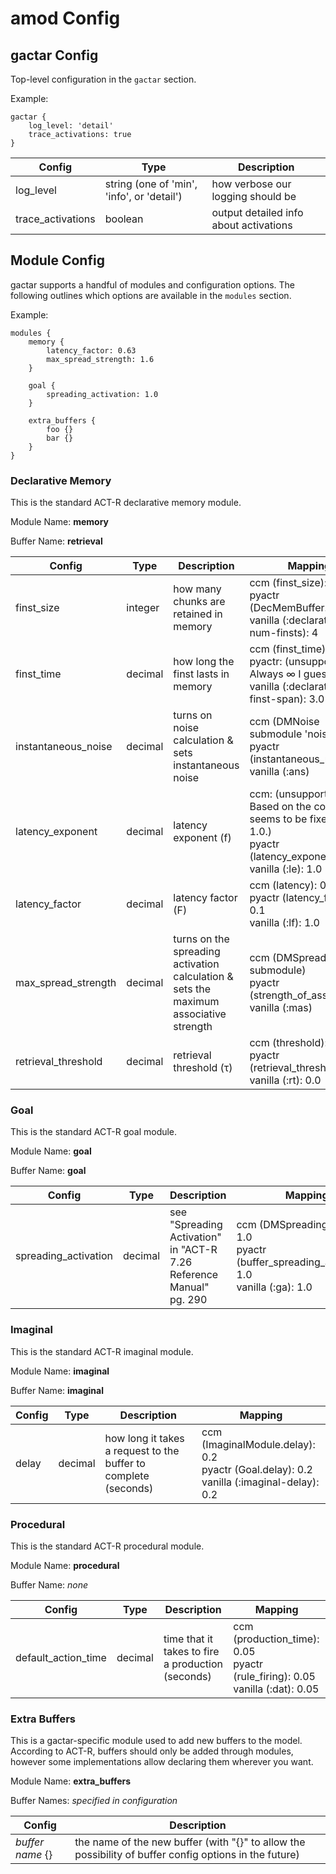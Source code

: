 # amod Config

## gactar Config

Top-level configuration in the `gactar` section.

Example:

```
gactar {
    log_level: 'detail'
    trace_activations: true
}
```

| Config            | Type                                       | Description                            |
| ----------------- | ------------------------------------------ | -------------------------------------- |
| log_level         | string (one of 'min', 'info', or 'detail') | how verbose our logging should be      |
| trace_activations | boolean                                    | output detailed info about activations |

## Module Config

gactar supports a handful of modules and configuration options. The following outlines which options are available in the `modules` section.

Example:

```
modules {
    memory {
        latency_factor: 0.63
        max_spread_strength: 1.6
    }

    goal {
        spreading_activation: 1.0
    }

    extra_buffers {
        foo {}
        bar {}
    }
}
```

### Declarative Memory

This is the standard ACT-R declarative memory module.

Module Name: **memory**

Buffer Name: **retrieval**

| Config              | Type    | Description                                                                           | Mapping                                                                                                                     |
| ------------------- | ------- | ------------------------------------------------------------------------------------- | --------------------------------------------------------------------------------------------------------------------------- |
| finst_size          | integer | how many chunks are retained in memory                                                | ccm (finst_size): 4<br>pyactr (DecMemBuffer.finst): 0<br>vanilla (:declarative-num-finsts): 4                               |
| finst_time          | decimal | how long the finst lasts in memory                                                    | ccm (finst_time): 3.0<br>pyactr: (unsupported? Always ∞ I guess?)<br>vanilla (:declarative-finst-span): 3.0                 |
| instantaneous_noise | decimal | turns on noise calculation & sets instantaneous noise                                 | ccm (DMNoise submodule 'noise')<br>pyactr (instantaneous_noise)<br>vanilla (:ans)                                           |
| latency_exponent    | decimal | latency exponent (f)                                                                  | ccm: (unsupported? Based on the code, it seems to be fixed at 1.0.)<br>pyactr (latency_exponent): 1.0<br>vanilla (:le): 1.0 |
| latency_factor      | decimal | latency factor (F)                                                                    | ccm (latency): 0.05<br>pyactr (latency_factor): 0.1<br>vanilla (:lf): 1.0                                                   |
| max_spread_strength | decimal | turns on the spreading activation calculation & sets the maximum associative strength | ccm (DMSpreading submodule)<br>pyactr (strength_of_association)<br>vanilla (:mas)                                           |
| retrieval_threshold | decimal | retrieval threshold (τ)                                                               | ccm (threshold): 0.0<br>pyactr (retrieval_threshold): 0.0<br>vanilla (:rt): 0.0                                             |

### Goal

This is the standard ACT-R goal module.

Module Name: **goal**

Buffer Name: **goal**

| Config               | Type    | Description                                                         | Mapping                                                                                          |
| -------------------- | ------- | ------------------------------------------------------------------- | ------------------------------------------------------------------------------------------------ |
| spreading_activation | decimal | see "Spreading Activation" in "ACT-R 7.26 Reference Manual" pg. 290 | ccm (DMSpreading.weight): 1.0<br>pyactr (buffer_spreading_activation): 1.0<br>vanilla (:ga): 1.0 |

### Imaginal

This is the standard ACT-R imaginal module.

Module Name: **imaginal**

Buffer Name: **imaginal**

| Config | Type    | Description                                                     | Mapping                                                                                       |
| ------ | ------- | --------------------------------------------------------------- | --------------------------------------------------------------------------------------------- |
| delay  | decimal | how long it takes a request to the buffer to complete (seconds) | ccm (ImaginalModule.delay): 0.2<br>pyactr (Goal.delay): 0.2<br>vanilla (:imaginal-delay): 0.2 |

### Procedural

This is the standard ACT-R procedural module.

Module Name: **procedural**

Buffer Name: _none_

| Config              | Type    | Description                                       | Mapping                                                                           |
| ------------------- | ------- | ------------------------------------------------- | --------------------------------------------------------------------------------- |
| default_action_time | decimal | time that it takes to fire a production (seconds) | ccm (production_time): 0.05<br>pyactr (rule_firing): 0.05<br>vanilla (:dat): 0.05 |

### Extra Buffers

This is a gactar-specific module used to add new buffers to the model. According to ACT-R, buffers should only be added through modules, however some implementations allow declaring them wherever you want.

Module Name: **extra_buffers**

Buffer Names: _specified in configuration_

| Config           | Description                                                                                            |
| ---------------- | ------------------------------------------------------------------------------------------------------ |
| _buffer name_ {} | the name of the new buffer (with "{}" to allow the possibility of buffer config options in the future) |
